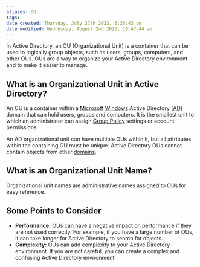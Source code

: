 ```yaml
---
aliases: OU
tags: 
date created: Thursday, July 27th 2023, 5:35:43 pm
date modified: Wednesday, August 2nd 2023, 10:47:44 am
---
```

In Active Directory, an OU (Organizational Unit) is a container that can be used to logically group objects, such as users, groups, computers, and other OUs. OUs are a way to organize your Active Directory environment and to make it easier to manage.

## What is an Organizational Unit in Active Directory?

An OU is a container within a [Microsoft](https://www.techtarget.com/searchwindowsserver/definition/Microsoft) [Windows](https://www.techtarget.com/searchwindowsserver/definition/Windows) Active Directory ([AD](https://www.techtarget.com/searchwindowsserver/definition/Active-Directory)) domain that can hold users, groups and computers. It is the smallest unit to which an administrator can assign [Group Policy](https://www.techtarget.com/searchwindowsserver/definition/Group-Policy) settings or account permissions.

An AD organizational unit can have multiple OUs within it, but all attributes within the containing OU must be unique. Active Directory OUs cannot contain objects from other [domains](https://www.techtarget.com/searchwindowsserver/definition/Active-Directory-domain-AD-domain).

## What is an Organizational Unit Name?

Organizational unit names are administrative names assigned to OUs for easy reference.

## Some Points to Consider

- **Performance:** OUs can have a negative impact on performance if they are not used correctly. For example, if you have a large number of OUs, it can take longer for Active Directory to search for objects.
- **Complexity:** OUs can add complexity to your Active Directory environment. If you are not careful, you can create a complex and confusing Active Directory environment.
